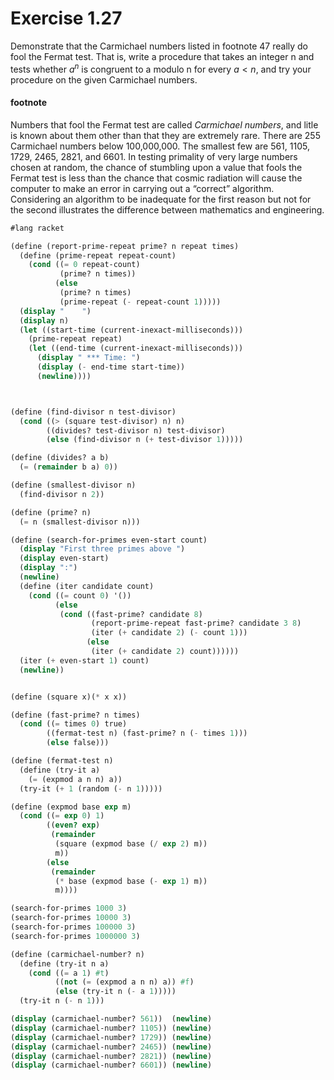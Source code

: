 # Exercise 1.27
Demonstrate that the Carmichael numbers listed in footnote 47 really do fool the Fermat test. That is, write a procedure that takes an integer n and tests whether $a^n$ is congruent to a modulo n for every $a < n$, and try your procedure on the given Carmichael numbers.

#### footnote
Numbers that fool the Fermat test are called _Carmichael numbers_, and litle is known about them other than that they are extremely rare. There are 255 Carmichael numbers below 100,000,000. The smallest few are 561, 1105, 1729, 2465, 2821, and 6601.
In testing primality of very large numbers chosen at random, the chance of stumbling upon a value that fools the Fermat test is less than the chance that cosmic radiation will cause the computer to make an error in carrying out a “correct” algorithm. Considering an algorithm to be inadequate for the first reason but not for the second illustrates the difference between mathematics and engineering.

```scheme 
#lang racket

(define (report-prime-repeat prime? n repeat times)
  (define (prime-repeat repeat-count)
    (cond ((= 0 repeat-count)
           (prime? n times))
          (else
           (prime? n times)
           (prime-repeat (- repeat-count 1)))))
  (display "    ")
  (display n)
  (let ((start-time (current-inexact-milliseconds)))
    (prime-repeat repeat)
    (let ((end-time (current-inexact-milliseconds)))
      (display " *** Time: ")
      (display (- end-time start-time))
      (newline))))



(define (find-divisor n test-divisor)
  (cond ((> (square test-divisor) n) n)
        ((divides? test-divisor n) test-divisor)
        (else (find-divisor n (+ test-divisor 1)))))

(define (divides? a b)
  (= (remainder b a) 0))

(define (smallest-divisor n)
  (find-divisor n 2))

(define (prime? n)
  (= n (smallest-divisor n)))

(define (search-for-primes even-start count)
  (display "First three primes above ")
  (display even-start)
  (display ":")
  (newline)
  (define (iter candidate count)
    (cond ((= count 0) '())
          (else
           (cond ((fast-prime? candidate 8)
                  (report-prime-repeat fast-prime? candidate 3 8)
                  (iter (+ candidate 2) (- count 1)))
                 (else
                  (iter (+ candidate 2) count))))))
  (iter (+ even-start 1) count)
  (newline))


(define (square x)(* x x))

(define (fast-prime? n times)
  (cond ((= times 0) true)
        ((fermat-test n) (fast-prime? n (- times 1)))
        (else false)))

(define (fermat-test n)
  (define (try-it a)
    (= (expmod a n n) a))
  (try-it (+ 1 (random (- n 1)))))

(define (expmod base exp m)
  (cond ((= exp 0) 1)
        ((even? exp)
         (remainder
          (square (expmod base (/ exp 2) m))
          m))
        (else
         (remainder
          (* base (expmod base (- exp 1) m))
          m))))

(search-for-primes 1000 3)
(search-for-primes 10000 3)
(search-for-primes 100000 3)
(search-for-primes 1000000 3)

(define (carmichael-number? n)
  (define (try-it n a)
    (cond ((= a 1) #t)
          ((not (= (expmod a n n) a)) #f)
          (else (try-it n (- a 1)))))
  (try-it n (- n 1)))

(display (carmichael-number? 561))  (newline)
(display (carmichael-number? 1105)) (newline)
(display (carmichael-number? 1729)) (newline)
(display (carmichael-number? 2465)) (newline)
(display (carmichael-number? 2821)) (newline)
(display (carmichael-number? 6601)) (newline)
```

